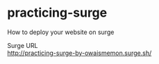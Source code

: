 # practicing-surge
 How to deploy your website on surge


Surge URL\
http://practicing-surge-by-owaismemon.surge.sh/